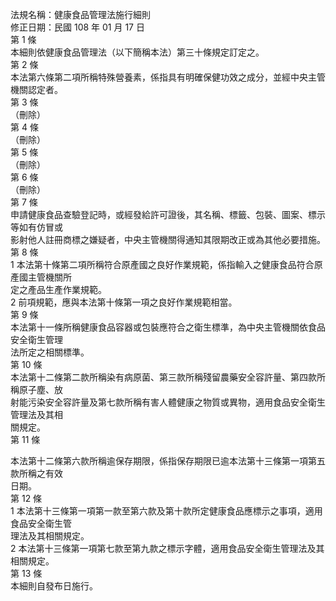 法規名稱：健康食品管理法施行細則  
修正日期：民國 108 年 01 月 17 日  
第 1 條  
本細則依健康食品管理法（以下簡稱本法）第三十條規定訂定之。  
第 2 條  
本法第六條第二項所稱特殊營養素，係指具有明確保健功效之成分，並經中央主管機關認定者。  
第 3 條  
（刪除）  
第 4 條  
（刪除）  
第 5 條  
（刪除）  
第 6 條  
（刪除）  
第 7 條  
申請健康食品查驗登記時，或經發給許可證後，其名稱、標籤、包裝、圖案、標示等如有仿冒或  
影射他人註冊商標之嫌疑者，中央主管機關得通知其限期改正或為其他必要措施。  
第 8 條  
1 本法第十條第二項所稱符合原產國之良好作業規範，係指輸入之健康食品符合原產國主管機關所  
定之產品生產作業規範。  
2 前項規範，應與本法第十條第一項之良好作業規範相當。  
第 9 條  
本法第十一條所稱健康食品容器或包裝應符合之衛生標準，為中央主管機關依食品安全衛生管理  
法所定之相關標準。  
第 10 條  
本法第十二條第二款所稱染有病原菌、第三款所稱殘留農藥安全容許量、第四款所稱原子塵、放  
射能污染安全容許量及第七款所稱有害人體健康之物質或異物，適用食品安全衛生管理法及其相  
關規定。  
第 11 條  


本法第十二條第六款所稱逾保存期限，係指保存期限已逾本法第十三條第一項第五款所稱之有效  
日期。  
第 12 條  
1 本法第十三條第一項第一款至第六款及第十款所定健康食品應標示之事項，適用食品安全衛生管  
理法及其相關規定。  
2 本法第十三條第一項第七款至第九款之標示字體，適用食品安全衛生管理法及其相關規定。  
第 13 條  
本細則自發布日施行。  


